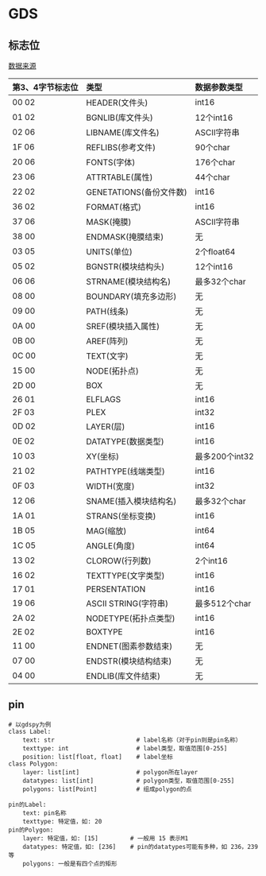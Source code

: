 # GDS

## 标志位

[数据来源](https://blog.csdn.net/GaleZhang/article/details/108849673)

|第3、4字节标志位|类型|数据参数类型
| :-- | :-- | :-- |
|00 02  |HEADER(文件头)           |int16
|01 02  |BGNLIB(库文件头)         |12个int16
|02 06  |LIBNAME(库文件名)        |ASCII字符串
|1F 06  |REFLIBS(参考文件)        |90个char
|20 06  |FONTS(字体)              |176个char
|23 06  |ATTRTABLE(属性)          |44个char
|22 02  |GENETATIONS(备份文件数)  |int16
|36 02  |FORMAT(格式)             |int16
|37 06  |MASK(掩膜)               |ASCII字符串
|38 00  |ENDMASK(掩膜结束)        |无
|03 05  |UNITS(单位)              |2个float64
|05 02  |BGNSTR(模块结构头)       |12个int16
|06 06  |STRNAME(模块结构名)      |最多32个char
|08 00  |BOUNDARY(填充多边形)     |无
|09 00  |PATH(线条)               |无
|0A 00  |SREF(模块插入属性)       |无
|0B 00  |AREF(阵列)               |无
|0C 00  |TEXT(文字)               |无
|15 00  |NODE(拓扑点)             |无
|2D 00  |BOX                      |无
|26 01  |ELFLAGS                  |int16
|2F 03  |PLEX                     |int32
|0D 02  |LAYER(层)                |int16
|0E 02  |DATATYPE(数据类型)       |int16
|10 03  |XY(坐标)                 |最多200个int32
|21 02  |PATHTYPE(线端类型)       |int16
|0F 03  |WIDTH(宽度)              |int32
|12 06  |SNAME(插入模块结构名)     |最多32个char
|1A 01  |STRANS(坐标变换)         |int16
|1B 05  |MAG(缩放)                |int64
|1C 05  |ANGLE(角度)              |int64
|13 02  |CLOROW(行列数)           |2个int16
|16 02  |TEXTTYPE(文字类型)       |int16
|17 01  |PERSENTATION             |int16
|19 06  |ASCII STRING(字符串)     |最多512个char
|2A 02  |NODETYPE(拓扑点类型)     |int16
|2E 02  |BOXTYPE                  |int16
|11 00  |ENDNET(图素参数结束)     |无
|07 00  |ENDSTR(模块结构结束)     |无
|04 00  |ENDLIB(库文件结束)       |无

## pin

```text
# 以gdspy为例
class Label:
    text: str                       # label名称（对于pin则是pin名称）
    texttype: int                   # label类型，取值范围[0-255]
    position: list[float, float]    # label坐标
class Polygon:
    layer: list[int]                # polygon所在layer
    datatypes: list[int]            # polygon类型，取值范围[0-255]
    polygons: list[Point]           # 组成polygon的点

pin的Label:
    text: pin名称
    texttype: 特定值，如: 20
pin的Polygon:
    layer: 特定值，如: [15]         # 一般用 15 表示M1
    datatypes: 特定值，如: [236]    # pin的datatypes可能有多种，如 236，239等
    polygons: 一般是有四个点的矩形
```
